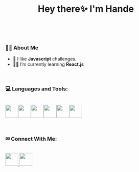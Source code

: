 <h1 align="center">Hey there✨  I'm Hande</h1>

\
&nbsp;
\
&nbsp;

### 👩‍💻 About Me


- 💟 I like **Javascript** challenges.
- 🕵️‍♀️ I’m currently learning **React.js**
\
&nbsp;
\
&nbsp;

### 💻 Languages and Tools:
\
<img  width="40" height="40" src="https://cdn.jsdelivr.net/gh/devicons/devicon/icons/html5/html5-original-wordmark.svg" /><img  width="40" height="40" src="https://cdn.jsdelivr.net/gh/devicons/devicon/icons/css3/css3-original-wordmark.svg" /><img  width="40" height="40" src="https://cdn.jsdelivr.net/gh/devicons/devicon/icons/javascript/javascript-original.svg" /><img  width="40" height="40" src="https://cdn.jsdelivr.net/gh/devicons/devicon/icons/react/react-original-wordmark.svg" /><img  width="40" height="40" src="https://cdn.jsdelivr.net/gh/devicons/devicon/icons/git/git-original-wordmark.svg" /><img  width="40" height="40" src="https://cdn.jsdelivr.net/gh/devicons/devicon/icons/figma/figma-original.svg" />
\
&nbsp;
\
&nbsp;
### ✉ Connect With Me:
\
<a href="https://www.linkedin.com/in/hande-kurtuluş/"> <img  width="40" height="40" src="https://upload.wikimedia.org/wikipedia/commons/8/81/LinkedIn_icon.svg" /> </a> 
<a href="mailto:handekyldz@gmail.com"><img  width="40" height="40" src="https://upload.wikimedia.org/wikipedia/commons/7/7e/Gmail_icon_%282020%29.svg" /></a>
